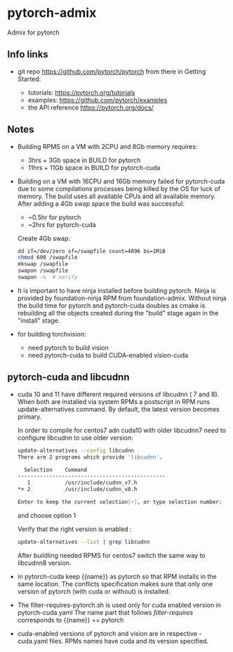 # pytorch-admix
Admix for pytorch

## Info links

- git repo https://github.com/pytorch/pytorch
  from there in Getting Started:

  - tutorials: https://pytorch.org/tutorials
  - examples: https://github.com/pytorch/examples
  - the API reference https://pytorch.org/docs/

## Notes

- Building RPMS on a VM with 2CPU and 8Gb memory requires:

  - 3hrs  + 3Gb  space in BUILD for pytorch
  - 11hrs + 11Gb space in BUILD for pytorch-cuda


- Building on a VM with 16CPU and 16Gb memory failed for pytorch-cuda due to
  some compilations processes being killed by the OS for luck of memory.
  The build uses all available CPUs and all available memory.
  After adding a 4Gb swap space the build was successful:

  - ~0.5hr for pytorch
  - ~2hrs  for pytorch-cuda

  Create 4Gb swap:

  ```bash
  dd if=/dev/zero of=/swapfile count=4096 bs=1MiB
  chmod 600 /swapfile
  mkswap /swapfile
  swapon /swapfile
  swapon -s  # verify
  ```

- It is important to have ninja installed before building pytorch.
  Ninja is provided by foundation-ninja RPM from foundation-admix.
  Without ninja the build time for pytorch and pytorch-cuda doubles
  as cmake is rebuilding all the objects created during the "build"
  stage again in the "install" stage.

- for building torchvision:

  - need pytorch to build vision
  - need pytorch-cuda to build CUDA-enabled vision-cuda

## pytorch-cuda and libcudnn

- cuda 10 and 11 have different required versions of libcudnn ( 7 and 8).
  When both are installed via system RPMs a postscript in RPM runs
  update-alternatives command. By default, the latest version becomes primary.

  In order to compile for centos7 adn cuda10 with older libcudnn7 need to
  configure libcudnn to use older version:

  ```bash
  update-alternatives --config libcudnn
  There are 2 programs which provide 'libcudnn'.

    Selection    Command
  -----------------------------------------------
     1           /usr/include/cudnn_v7.h
  *+ 2           /usr/include/cudnn_v8.h

  Enter to keep the current selection[+], or type selection number:
  ```
  and choose option 1

  Verify that the right version is enabled :

  ```bash
  update-alternatives --list | grep libcudnn
  ```
  After buildling  needed RPMS for centos7 switch the same way to libcudnn8 version.

- in pytorch-cuda keep {{name}} as pytorch so that RPM installs in the same location.
  The conflicts specification makes sure that only one version of pytorch (with cuda or without)
  is installed.

- The filter-requires-pytorch.sh is used only for cuda enabled version in pytorch-cuda.yaml
  The name part that follows  _filter-requires_ corresponds to {{name}} == pytorch

- cuda-enabled versions of pytorch and vision are in respective <name>-cuda.yaml files.
  RPMs names have cuda and its version specified.
